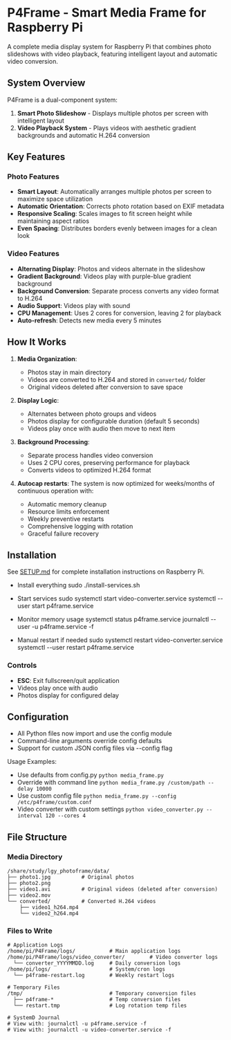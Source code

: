 # P4Frame - Smart Media Frame for Raspberry Pi

A complete media display system for Raspberry Pi that combines photo slideshows with video playback, featuring intelligent layout and automatic video conversion.

## System Overview

P4Frame is a dual-component system:
1. **Smart Photo Slideshow** - Displays multiple photos per screen with intelligent layout
2. **Video Playback System** - Plays videos with aesthetic gradient backgrounds and automatic H.264 conversion

## Key Features

### Photo Features
- **Smart Layout**: Automatically arranges multiple photos per screen to maximize space utilization
- **Automatic Orientation**: Corrects photo rotation based on EXIF metadata
- **Responsive Scaling**: Scales images to fit screen height while maintaining aspect ratios
- **Even Spacing**: Distributes borders evenly between images for a clean look

### Video Features
- **Alternating Display**: Photos and videos alternate in the slideshow
- **Gradient Background**: Videos play with purple-blue gradient background
- **Background Conversion**: Separate process converts any video format to H.264
- **Audio Support**: Videos play with sound
- **CPU Management**: Uses 2 cores for conversion, leaving 2 for playback
- **Auto-refresh**: Detects new media every 5 minutes

## How It Works

1. **Media Organization**: 
   - Photos stay in main directory
   - Videos are converted to H.264 and stored in `converted/` folder
   - Original videos deleted after conversion to save space

2. **Display Logic**:
   - Alternates between photo groups and videos
   - Photos display for configurable duration (default 5 seconds)
   - Videos play once with audio then move to next item

3. **Background Processing**:
   - Separate process handles video conversion
   - Uses 2 CPU cores, preserving performance for playback
   - Converts videos to optimized H.264 format

4. **Autocap restarts**:
   The system is now optimized for weeks/months of continuous operation with:
   - Automatic memory cleanup
   - Resource limits enforcement
   - Weekly preventive restarts
   - Comprehensive logging with rotation
   - Graceful failure recovery

## Installation

See [SETUP.md](SETUP.md) for complete installation instructions on Raspberry Pi.

* Install everything
  sudo ./install-services.sh

* Start services
sudo systemctl start video-converter.service
systemctl --user start p4frame.service

* Monitor memory usage
systemctl status p4frame.service
journalctl --user -u p4frame.service -f

* Manual restart if needed
sudo systemctl restart video-converter.service
systemctl --user restart p4frame.service

### Controls
- **ESC**: Exit fullscreen/quit application
- Videos play once with audio
- Photos display for configured delay

## Configuration

- All Python files now import and use the config module
- Command-line arguments override config defaults        
- Support for custom JSON config files via --config flag

Usage Examples:

* Use defaults from config.py `python media_frame.py`
* Override with command line `python media_frame.py /custom/path --delay 10000`
* Use custom config file `python media_frame.py --config /etc/p4frame/custom.conf`
* Video converter with custom settings `python video_converter.py --interval 120 --cores 4`

## File Structure

### Media Directory
```
/share/study/lgy_photoframe/data/
├── photo1.jpg          # Original photos
├── photo2.png
├── video1.avi          # Original videos (deleted after conversion)
├── video2.mov
└── converted/          # Converted H.264 videos
    ├── video1_h264.mp4
    └── video2_h264.mp4
```

### Files to Write
```
# Application Logs
/home/pi/P4Frame/logs/           # Main application logs
/home/pi/P4Frame/logs/video_converter/        # Video converter logs
  └── converter_YYYYMMDD.log     # Daily conversion logs
/home/pi/logs/                   # System/cron logs
  └── p4frame-restart.log        # Weekly restart logs

# Temporary Files
/tmp/                            # Temporary conversion files
  ├── p4frame-*                  # Temp conversion files
  └── restart.tmp                # Log rotation temp files

# SystemD Journal
# View with: journalctl -u p4frame.service -f
# View with: journalctl -u video-converter.service -f
```
